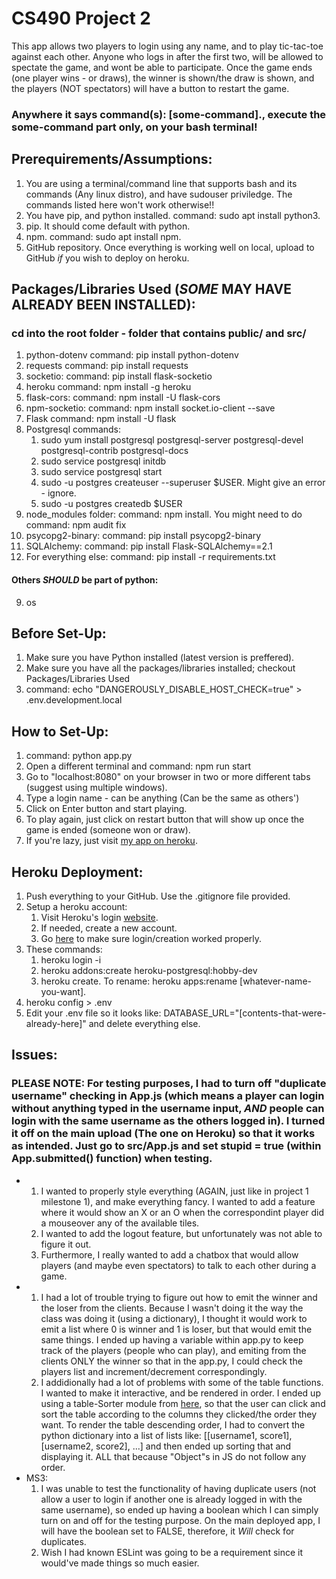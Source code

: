 # CS490 Project 2
This app allows two players to login using any name, and to play tic-tac-toe against each other. Anyone who logs in after the first two, will be allowed to spectate the game, and wont be able to participate. Once the game ends (one player wins - or draws), the winner is shown/the draw is shown, and the players (NOT spectators) will have a button to restart the game.

### Anywhere it says command(s): [some-command]., execute the some-command part only, on your bash terminal!

## Prerequirements/Assumptions:
1. You are using a terminal/command line that supports bash and its commands (Any linux distro), and have sudouser priviledge. The commands listed here won't work otherwise!!
2. You have pip, and python installed. command: sudo apt install python3.
3. pip. It should come default with python.
4. npm. command: sudo apt install npm.
5. GitHub repository. Once everything is working well on local, upload to GitHub _if_ you wish to deploy on heroku.

## Packages/Libraries Used (_SOME_ MAY HAVE ALREADY BEEN INSTALLED):
### cd into the root folder - folder that contains public/ and src/
1. python-dotenv command: pip install python-dotenv
2. requests command: pip install requests
3. socketio: command: pip install flask-socketio
4. heroku command: npm install -g heroku
5. flask-cors: command: npm install -U flask-cors
6. npm-socketio: command: npm install socket.io-client --save
7. Flask command: npm install -U flask
8. Postgresql commands: 
    1. sudo yum install postgresql postgresql-server postgresql-devel postgresql-contrib postgresql-docs
    2. sudo service postgresql initdb
    3. sudo service postgresql start
    4. sudo -u postgres createuser --superuser $USER. Might give an error - ignore.
    5. sudo -u postgres createdb $USER
9. node_modules folder: command: npm install. You might need to do command: npm audit fix
10. psycopg2-binary: command: pip install psycopg2-binary
11. SQLAlchemy: command: pip install Flask-SQLAlchemy==2.1
12. For everything else: command: pip install -r requirements.txt

#### Others _SHOULD_ be part of python:
9. os

## Before Set-Up:
1. Make sure you have Python installed (latest version is preffered).
2. Make sure you have all the packages/libraries installed; checkout Packages/Libraries Used
3. command: echo "DANGEROUSLY\_DISABLE\_HOST_CHECK=true" > .env.development.local

## How to Set-Up:
1. command: python app.py
2. Open a different terminal and command: npm run start
3. Go to "localhost:8080" on your browser in two or more different tabs (suggest using multiple windows).
4. Type a login name - can be anything (Can be the same as others')
5. Click on Enter button and start playing.
6. To play again, just click on restart button that will show up once the game is ended (someone won or draw).
7. If you're lazy, just visit [my app on heroku](https://av565-project-2-3.herokuapp.com/).

## Heroku Deployment:
1. Push everything to your GitHub. Use the .gitignore file provided.
2. Setup a heroku account:
    1. Visit Heroku's login [website](https://id.heroku.com/login).
    2. If needed, create a new account.
    3. Go [here](https://dashboard.heroku.com/apps) to make sure login/creation worked properly.
3. These commands:
    1. heroku login -i
    2. heroku addons:create heroku-postgresql:hobby-dev
    3. heroku create. To rename: heroku apps:rename [whatever-name-you-want].
4. heroku config > .env
5. Edit your .env file so it looks like: DATABASE_URL=\"[contents-that-were-already-here]\" and delete everything else.

## Issues:
### PLEASE NOTE: For testing purposes, I had to turn off "duplicate username" checking in App.js (which means a player can login without anything typed in the username input, _AND_ people can login with the same username as the others logged in). I turned it off on the main upload (The one on Heroku) so that it works as intended. Just go to src/App.js and set stupid = true (within App.submitted() function) when testing.
- 1. I wanted to properly style everything (AGAIN, just like in project 1 milestone 1), and make everything fancy. I wanted to add a feature where it would show an X or an O when the correspondint player did a mouseover any of the available tiles.
  2. I wanted to add the logout feature, but unfortunately was not able to figure it out.
  3. Furthermore, I really wanted to add a chatbox that would allow players (and maybe even spectators) to talk to each other during a game.
- 1. I had a lot of trouble trying to figure out how to emit the winner and the loser from the clients. Because I wasn't doing it the way the class was doing it (using a dictionary), I thought it would work to emit a list where 0 is winner and 1 is loser, but that would emit the same things. I ended up having a variable within app.py to keep track of the players (people who can play), and emiting from the clients ONLY the winner so that in the app.py, I could check the players list and increment/decrement correspondingly.
  2. I addidionally had a lot of problems with some of the table functions. I wanted to make it interactive, and be rendered in order. I ended up using a table-Sorter module from [here](https://github.com/stationer/SortTable), so that the user can click and sort the table according to the columns they clicked/the order they want. To render the table descending order, I had to convert the python dictionary into a list of lists like: [[username1, score1], [username2, score2], ...] and then ended up sorting that and displaying it. ALL that because "Object"s in JS do not follow any order.
- MS3:
  1. I was unable to test the functionality of having duplicate users (not allow a user to login if another one is already logged in with the same username), so ended up having a boolean which I can simply turn on and off for the testing purpose. On the main deployed app, I will have the boolean set to FALSE, therefore, it _Will_ check for duplicates.
  2. Wish I had known ESLint was going to be a requirement since it would've made things so much easier.




